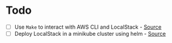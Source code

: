 # Todo

* [ ] Use `Make` to interact with AWS CLI and LocalStack - [Source](https://lobster1234.github.io/2017/04/05/working-with-localstack-command-line/)
* [ ] Deploy LocalStack in a minikube cluster using helm - [Source](https://docs.localstack.cloud/get-started/#docker-compose)
